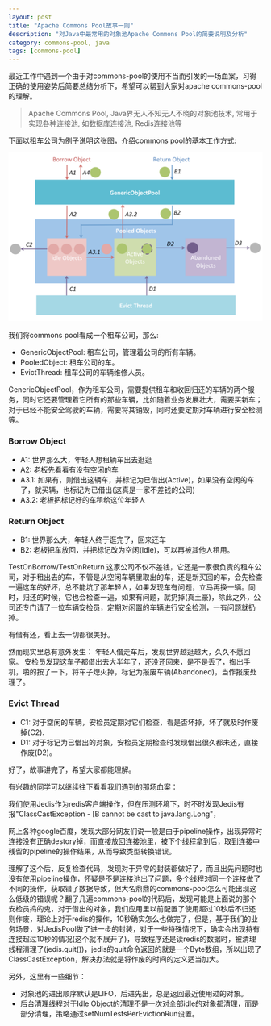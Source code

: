 ```yaml
---
layout: post
title: "Apache Commons Pool故事一则"
description: "对Java中最常用的对象池Apache Commons Pool的简要说明及分析"
category: commons-pool, java
tags: [commons-pool]
---
```


最近工作中遇到一个由于对commons-pool的使用不当而引发的一场血案，习得正确的使用姿势后简要总结分析下，希望可以帮到大家对apache commons-pool的理解。

>Apache Commons Pool, Java界无人不知无人不晓的对象池技术, 常用于实现各种连接池, 如数据库连接池, Redis连接池等


下面以租车公司为例子说明这张图，介绍commons pool的基本工作方式:

![Alt text](https://raw.githubusercontent.com/Neway6655/neway6655.github.com/master/images/commons-pool/GenericObjectPool.png)

我们将commons pool看成一个租车公司，那么:
* GenericObjectPool: 租车公司，管理着公司的所有车辆。
* PooledObject: 租车公司的车。
* EvictThread: 租车公司的车辆维修人员。

GenericObjectPool，作为租车公司，需要提供租车和收回归还的车辆的两个服务，同时它还要管理着它所有的那些车辆，比如随着业务发展壮大，需要买新车；对于已经不能安全驾驶的车辆，需要将其销毁，同时还要定期对车辆进行安全检测等。

### Borrow Object
* A1: 世界那么大，年轻人想租辆车出去逛逛
* A2: 老板先看看有没有空闲的车
* A3.1: 如果有，则借出这辆车，并标记为已借出(Active)，如果没有空闲的车了，就买辆，也标记为已借出(这真是一家不差钱的公司)
* A3.2: 老板把标记好的车租给这位年轻人

### Return Object
* B1: 世界那么大，年轻人终于逛完了，回来还车
* B2: 老板把车放回，并把标记改为空闲(Idle)，可以再被其他人租用。

TestOnBorrow/TestOnReturn
这家公司不仅不差钱，它还是一家很负责的租车公司，对于租出去的车，不管是从空闲车辆里取出的车，还是新买回的车，会先检查一遍这车的好坏，总不能坑了那年轻人，如果发现车有问题，立马再换一辆。同时，归还的时候，它也会检查一遍，如果有问题，就扔掉(真土豪)，除此之外，公司还专门请了一位车辆安检员，定期对闲置的车辆进行安全检测，一有问题就扔掉。

有借有还，看上去一切都很美好。

然而现实里总有意外发生：
年轻人借走车后，发现世界越逛越大，久久不愿回家。
安检员发现这车子都借出去大半年了，还没还回来，是不是丢了，掏出手机，啪的按了一下，将车子熄火掉，标记为报废车辆(Abandoned)，当作报废处理了。

### Evict Thread
* C1: 对于空闲的车辆，安检员定期对它们检查，看是否坏掉，坏了就及时作废掉(C2).
* D1: 对于标记为已借出的对象，安检员定期检查时发现借出很久都未还，直接作废(D2)。

好了，故事讲完了，希望大家都能理解。

有兴趣的同学可以继续往下看看我们遇到的那场血案：

我们使用Jedis作为redis客户端操作，但在压测环境下，时不时发现Jedis有报"ClassCastException - [B cannot be cast to java.lang.Long"，

网上各种google百度，发现大部分网友们说一般是由于pipeline操作，出现异常时连接没有正确destory掉，而直接放回连接池里，被下个线程拿到后，取到连接中残留的pipeline的操作结果，从而导致类型转换错误。

理解了这个后，反复检查代码，发现对于异常的封装都做好了，而且出先问题时也没有使用pipeline操作，怀疑是不是连接池出了问题，多个线程对同一个连接做了不同的操作，获取错了数据导致，但大名鼎鼎的commons-pool怎么可能出现这么低级的错误呢？翻了几遍commons-pool的代码后，发现可能是上面说的那个安检员捣的鬼，对于借出的对象，我们应用里以前配置了使用超过10秒后不归还则作废，理论上对于redis的操作，10秒确实怎么也做完了，但是，基于我们的业务场景，对JedisPool做了进一步的封装，对于一些特殊情况下，确实会出现持有连接超过10秒的情况(这个就不展开了)，导致程序还是读redis的数据时，被清理线程清理了(jedis.quit())，jedis的quit命令返回的就是一个Byte数组，所以出现了ClassCastException，解决办法就是将作废的时间的定义适当加大。

另外，这里有一些细节：
* 对象池的进出顺序默认是LIFO，后进先出，总是返回最近使用过的对象。
* 后台清理线程对于Idle Object的清理不是一次对全部idle的对象都清理，而是部分清理，策略通过setNumTestsPerEvictionRun设置。